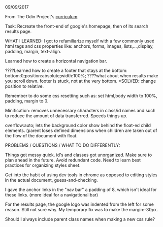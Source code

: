 09/09/2017

From The Odin Project's [curriculum](http://www.theodinproject.com/web-development-101/html-css)

Task: Recreate the front-end of google's homepage, then of its search results page.

WHAT I LEARNED:
I got to refamiliarize myself with a few commonly used html tags and css properties like: anchors, forms, images, lists,...,display, padding, margin, text-align.

Learned how to create a horizontal navigation bar.

????Learned how to create a footer that stays at the bottom:
bottom:0;position:absolute;width:100%;
????what about when results make you scroll down. footer is stuck, not at the very bottom.
*SOLVED: change position to relative.

Remember to do some css resetting such as: set html,body width to 100%, padding, margin to 0.

Minification: removes unnecessary characters in class/id names and such to reduce the amount of data transferred. Speeds things up.

overflow:auto; lets the background color show behind the float-ed child elements.
	(parent loses defined dimensions when children are taken out of the flow of the document
	with float.


PROBLEMS / QUESTIONS / WHAT TO DO DIFFERENTLY:

Things got messy quick. id's and classes got unorganized. Make sure to plan ahead in the future. Avoid redundant code. Need to learn best practices for organizing styles sheet.

Get into the habit of using dev tools in chrome as opposed to editing styles in the actual
document, guess-and-checking.

I gave the anchor links in the "nav bar" a padding of 8, which isn't ideal for these links.
(more ideal for a navigational bar)

For the results page, the google logo was indented from the left for some reason. Still not 
sure why. My temporary fix was to make the margin:-30px.

Should I always include parent class names when making a new css rule?